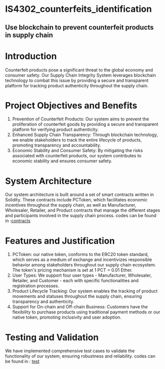 # IS4302_counterfeits_identification
## Use blockchain to prevent counterfeit products in supply chain

# Introduction
Counterfeit products pose a significant threat to the global economy and consumer safety. Our Supply Chain Integrity System leverages blockchain technology to combat this issue by providing a secure and transparent platform for tracking product authenticity throughout the supply chain.

# Project Objectives and Benefits
1. Prevention of Counterfeit Products: Our system aims to prevent the proliferation of counterfeit goods by providing a secure and transparent platform for verifying product authenticity.
2. Enhanced Supply Chain Transparency: Through blockchain technology, we enable stakeholders to track the entire lifecycle of products, promoting transparency and accountability.
3. Economic Stability and Consumer Safety: By mitigating the risks associated with counterfeit products, our system contributes to economic stability and ensures consumer safety.

# System Architecture
Our system architecture is built around a set of smart contracts written in Solidity. These contracts include PCToken, which facilitates economic incentives throughout the supply chain, as well as Manufacturer, Wholesaler, Retailer, and Product contracts that manage the different stages and participants involved in the supply chain process.
codes can be found in :[contracts](/contracts/)

# Features and Justification
1. PCToken: our native token, conforms to the ERC20 token standard, which serves as a medium of exchange and incentivizes responsible behavior among stakeholders throughout our supply chain ecosystem. The token's pricing mechanism is set at 1 PCT = 0.01 Ether.
2. User Types: We support four user types - Manufacturer, Wholesaler, Retailer, and Customer - each with specific functionalities and registration processes.
3. Product Lifecycle Tracking: Our system enables the tracking of product movements and statuses throughout the supply chain, ensuring transparency and authenticity.
4. Support for On-chain and Off-chain Business: Customers have the flexibility to purchase products using traditional payment methods or our native token, promoting inclusivity and user adoption.

# Testing and Validation
We have implemented comprehensive test cases to validate the functionality of our system, ensuring robustness and reliability.
codes can be found in : [test](/test/)

